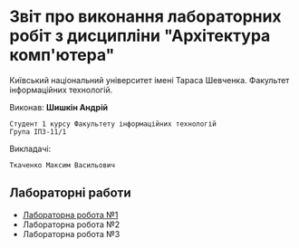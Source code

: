 # Звіт про виконання лабораторних робіт з дисципліни "Архітектура комп'ютера"

Київський національний університет імені Тараса Шевченка. Факультет інформаційних технологій.

Виконав: **Шишкін Андрій**

    Студент 1 курсу Факультету інформаційних технологій
    Група ІПЗ-11/1

Викладачі:

    Ткаченко Максим Васильович

## Лабораторні работи

- [Лабораторна робота №1](https://github.com/AndreyShyshkin/Labs/tree/main/ak/labs/lab1)
- Лабораторна робота №2
- Лабораторна робота №3
